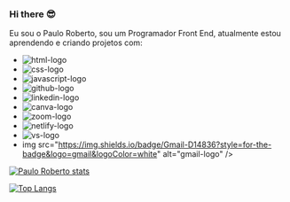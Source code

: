 ### Hi there :sunglasses:

Eu sou o Paulo Roberto, sou um Programador Front End, atualmente estou aprendendo e criando projetos com:

- <img src="https://img.shields.io/badge/HTML5-E34F26?style=for-the-badge&logo=html5&logoColor=white" alt="html-logo" />
- <img src="https://img.shields.io/badge/CSS3-1572B6?style=for-the-badge&logo=css3&logoColor=white" alt="css-logo" />
- <img src="https://img.shields.io/badge/JavaScript-F7DF1E?style=for-the-badge&logo=javascript&logoColor=black" alt="javascript-logo" />
- <img src="https://img.shields.io/badge/GitHub-100000?style=for-the-badge&logo=github&logoColor=white" alt="github-logo" />
- <img src="https://img.shields.io/badge/LinkedIn-0077B5?style=for-the-badge&logo=linkedin&logoColor=white" alt="linkedin-logo" />
- <img src="https://img.shields.io/badge/Canva-%2300C4CC.svg?&style=for-the-badge&logo=Canva&logoColor=white" alt="canva-logo" />
- <img src="https://img.shields.io/badge/Zoom-2D8CFF?style=for-the-badge&logo=zoom&logoColor=white" alt="zoom-logo" />
- <img src="https://img.shields.io/badge/Netlify-00C7B7?style=for-the-badge&logo=netlify&logoColor=white" alt="netlify-logo" />
- <img src="https://img.shields.io/badge/Made%20for-VSCode-1f425f.svg" alt="vs-logo" />
- img src="https://img.shields.io/badge/Gmail-D14836?style=for-the-badge&logo=gmail&logoColor=white" alt="gmail-logo" />

[![Paulo Roberto stats](https://github-readme-stats.vercel.app/api?username=pauloclares88)](https://github.com/anuraghazra/github-readme-stats)


[![Top Langs](https://github-readme-stats.vercel.app/api/top-langs/?username=pauloclares88)](https://github.com/anuraghazra/github-readme-stats)

